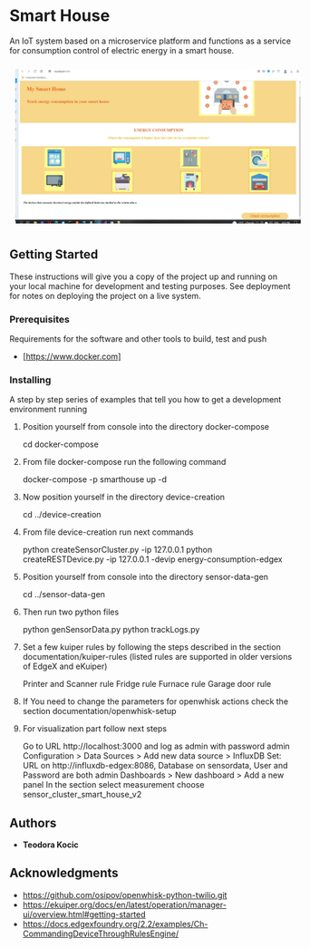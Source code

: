# Smart House

An IoT system based on a microservice platform and functions as a service for consumption control of electric energy in a smart house.

<img style="margin: 10px" src="https://raw.githubusercontent.com/teodorakocic/SmartHouse/main/documentation/images/readme.JPG" />


## Getting Started

These instructions will give you a copy of the project up and running on
your local machine for development and testing purposes. See deployment
for notes on deploying the project on a live system.

### Prerequisites

Requirements for the software and other tools to build, test and push 
- [https://www.docker.com]

### Installing

A step by step series of examples that tell you how to get a development
environment running

1. Position yourself from console into the directory docker-compose
	
	cd docker-compose

2. From file docker-compose run the following command

    docker-compose -p smarthouse up -d
	
3. Now position yourself in the directory device-creation

	cd ../device-creation

4. From file device-creation run next commands

    python createSensorCluster.py -ip 127.0.0.1
	python createRESTDevice.py -ip 127.0.0.1 -devip energy-consumption-edgex
	
5. Position yourself from console into the directory sensor-data-gen

	cd ../sensor-data-gen

6. Then run two python files

	python genSensorData.py
	python trackLogs.py
	
7. Set a few kuiper rules by following the steps described in the section documentation/kuiper-rules (listed rules are supported in older versions of EdgeX and eKuiper)

	Printer and Scanner rule
	Fridge rule
	Furnace rule
	Garage door rule
	
8. If You need to change the parameters for openwhisk actions check the section documentation/openwhisk-setup

9. For visualization part follow next steps

	Go to URL http://localhost:3000 and log as admin with password admin
	Configuration > Data Sources > Add new data source > InfluxDB
	Set: URL on http://influxdb-edgex:8086, Database on sensordata, User and Password are both admin
	Dashboards > New dashboard > Add a new panel
	In the section select measurement choose sensor_cluster_smart_house_v2
	

## Authors

  - **Teodora Kocic**

## Acknowledgments

  - https://github.com/osipov/openwhisk-python-twilio.git
  - https://ekuiper.org/docs/en/latest/operation/manager-ui/overview.html#getting-started
  - https://docs.edgexfoundry.org/2.2/examples/Ch-CommandingDeviceThroughRulesEngine/